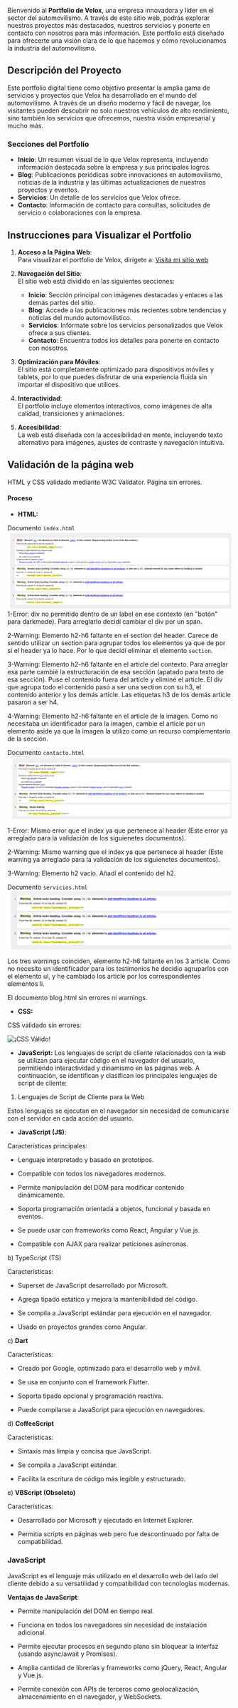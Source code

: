 Bienvenido al **Portfolio de Velox**, una empresa innovadora y líder en el sector del automovilismo. A través de este sitio web, podrás explorar nuestros proyectos más destacados, nuestros servicios y ponerte en contacto con nosotros para más información. Este portfolio está diseñado para ofrecerte una visión clara de lo que hacemos y cómo revolucionamos la industria del automovilismo.

## Descripción del Proyecto

Este portfolio digital tiene como objetivo presentar la amplia gama de servicios y proyectos que Velox ha desarrollado en el mundo del automovilismo. A través de un diseño moderno y fácil de navegar, los visitantes pueden descubrir no solo nuestros vehículos de alto rendimiento, sino también los servicios que ofrecemos, nuestra visión empresarial y mucho más.

### Secciones del Portfolio

- **Inicio**: Un resumen visual de lo que Velox representa, incluyendo información destacada sobre la empresa y sus principales logros.
- **Blog**: Publicaciones periódicas sobre innovaciones en automovilismo, noticias de la industria y las últimas actualizaciones de nuestros proyectos y eventos.
- **Servicios**: Un detalle de los servicios que Velox ofrece.
- **Contacto**: Información de contacto para consultas, solicitudes de servicio o colaboraciones con la empresa.

## Instrucciones para Visualizar el Portfolio

1. **Acceso a la Página Web**:  
   Para visualizar el portfolio de Velox, dirígete a:  [Visita mi sitio web](https://danielmi5.github.io/Proyecto2-LGMSGI-Desarrolo-con-Estandares-Web/)

2. **Navegación del Sitio**:  
   El sitio web está dividido en las siguientes secciones:  
   - **Inicio**: Sección principal con imágenes destacadas y enlaces a las demás partes del sitio.
   - **Blog**: Accede a las publicaciones más recientes sobre tendencias y noticias del mundo automovilístico.
   - **Servicios**: Infórmate sobre los servicios personalizados que Velox ofrece a sus clientes.
   - **Contacto**: Encuentra todos los detalles para ponerte en contacto con nosotros.

3. **Optimización para Móviles**:  
   El sitio está completamente optimizado para dispositivos móviles y tablets, por lo que puedes disfrutar de una experiencia fluida sin importar el dispositivo que utilices.

4. **Interactividad**:  
   El portfolio incluye elementos interactivos, como imágenes de alta calidad, transiciones y animaciones.

5. **Accesibilidad**:  
   La web está diseñada con la accesibilidad en mente, incluyendo texto alternativo para imágenes, ajustes de contraste y navegación intuitiva.


## Validación de la página web

HTML y CSS validado mediante W3C Validator. Página sin errores.

#### Proceso

- **HTML:**

Documento `index.html`
  ![Documento inicio html](readme-images/index.png)
  1-Error: div no permitido dentro de un label en ese contexto (en "botón" para darkmode). Para arreglarlo decidí cambiar       el div por un span.
  
  2-Warning: Elemento h2-h6 faltante en el section del header. Carece de sentido utilizar un section para agrupar todos los elementos ya que de por sí el header ya lo hace. Por lo que decidí eliminar el elemento `section`.
  
  3-Warning: Elemento h2-h6 faltante en el article del contexto. Para arreglar esa parte cambié la estructuración de esa sección (apatado para texto de esa sección). Puse el contenido fuera del article y eliminé el article. El div que agrupa todo el contenido pasó a ser una section con su h3, el contenido anterior y los demás article. Las etiquetas h3 de los demás article pasaron a ser h4. 
  
  4-Warning: Elemento h2-h6 faltante en el article de la imagen. Como no necesitaba un identificador para la imagen, cambie el article por un elemento aside ya que la imagen la utilizo como un recurso complementario de la sección.

Documento `contacto.html`
![Documento inicio html](readme-images/contacto.png)
   
   1-Error: Mismo error que el index ya que pertenece al header (Este error ya arreglado para la validación de los siguienetes documentos).
   
   2-Warning: Mismo warning que el index ya que pertenece al header (Este warning ya arreglado para la validación de los siguienetes documentos).
   
   3-Warning: Elemento h2 vacío. Añadí el contenido del h2.
   

Documento `servicios.html`
![Documento contacto html](readme-images/servicios.png)
   
Los tres warnings coinciden, elemento h2-h6 faltante en los 3 article. Como no necesito un identificador para los testimonios he decidio agruparlos con el elemento ul, y he cambiado los article por los correspondientes elementos li.

El documento blog.html sin errores ni warnings.

- **CSS:**

CSS validado sin errores:

![¡CSS Válido!](http://jigsaw.w3.org/css-validator/images/vcss)


- **JavaScript:**
Los lenguajes de script de cliente relacionados con la web se utilizan para ejecutar código en el navegador del usuario, permitiendo interactividad y dinamismo en las páginas web. A continuación, se identifican y clasifican los principales lenguajes de script de cliente:

1. Lenguajes de Script de Cliente para la Web

Estos lenguajes se ejecutan en el navegador sin necesidad de comunicarse con el servidor en cada acción del usuario.

- **JavaScript (JS)**:

Características principales:

- Lenguaje interpretado y basado en prototipos.

- Compatible con todos los navegadores modernos.

- Permite manipulación del DOM para modificar contenido dinámicamente.

- Soporta programación orientada a objetos, funcional y basada en eventos.

- Se puede usar con frameworks como React, Angular y Vue.js.

- Compatible con AJAX para realizar peticiones asíncronas.



b) TypeScript (TS)

Características:

- Superset de JavaScript desarrollado por Microsoft.

- Agrega tipado estático y mejora la mantenibilidad del código.

- Se compila a JavaScript estándar para ejecución en el navegador.

- Usado en proyectos grandes como Angular.



c) **Dart**

Características:

- Creado por Google, optimizado para el desarrollo web y móvil.

- Se usa en conjunto con el framework Flutter.

- Soporta tipado opcional y programación reactiva.

- Puede compilarse a JavaScript para ejecución en navegadores.



d) **CoffeeScript**

Características:

- Sintaxis más limpia y concisa que JavaScript.

- Se compila a JavaScript estándar.

- Facilita la escritura de código más legible y estructurado.



e) **VBScript (Obsoleto)**

Características:

- Desarrollado por Microsoft y ejecutado en Internet Explorer.

- Permitía scripts en páginas web pero fue descontinuado por falta de compatibilidad.



### JavaScript

JavaScript es el lenguaje más utilizado en el desarrollo web del lado del cliente debido a su versatilidad y compatibilidad con tecnologías modernas.

**Ventajas de JavaScript**:

- Permite manipulación del DOM en tiempo real.

- Funciona en todos los navegadores sin necesidad de instalación adicional.

- Permite ejecutar procesos en segundo plano sin bloquear la interfaz (usando async/await y Promises).

- Amplia cantidad de librerías y frameworks como jQuery, React, Angular y Vue.js.

- Permite conexión con APIs de terceros como geolocalización, almacenamiento en el navegador, y WebSockets.



